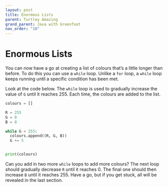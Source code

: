 ```yaml
---
layout: post
title: Enormous Lists
parent: Turtley Amazing
grand_parent: Java with Greenfoot
nav_order: "10"
---
```


# Enormous Lists

You can now have a go at creating a list of colours that’s a little longer than before. To do this you can use a `while` loop. Unlike a `for` loop, a `while` loop keeps running until a specific condition has been met.

Look at the code below. The `while` loop is used to gradually increase the value of `G` until it reaches 255. Each time, the colours are added to the list.

```python
colours = []

R = 255
G = 0
B = 0

while G < 255:
  colours.append((R, G, B))
  G += 5


print(colours)
```

Can you add in two more `while` loops to add more colours? The next loop should gradually decrease `R` until it reaches 0. The final one should then increase `B` until it reaches 255. Have a go, but if you get stuck, all will be revealed in the last section.
